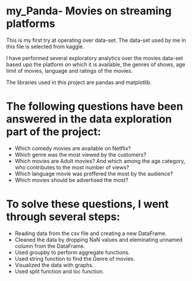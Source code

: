# my_Panda- Movies on streaming platforms
This is my first try at operating over data-set.
The data-set used by me in this file is selected from kaggle.

I have performed several exploratory analytics over the movies data-set based upo the platform on which it is available, 
the genres of shows, age limit of movies, language and ratings of the movies. 

The libraries used in this project are  pandas and matplotlib.

# The following questions have been answered in the data exploration part of the project:
- Which comedy movies are available on Netflix?
- Which genre was the most viewed by the customers?
- Which movies are Adult movies? And which among the age category, who contributes to the most number of views?  
- Which language movie was preffered the most by the audience?
- Which movies should be advertised the most?

# To solve these questions, I went through several steps:
- Reading data from the csv file and creating a new DataFrame.
- Cleaned the data by dropping NaN values and eleminating unnamed column from the DataFrame.
- Used groupby to perform aggregate functions.
- Used string function to find the Genre of movies.
- Visualized the data with graphs.
- Used split function and loc function.
 
